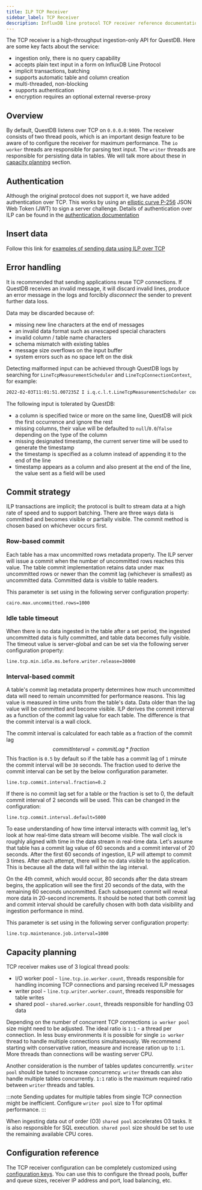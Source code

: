 ```yaml
---
title: ILP TCP Receiver
sidebar_label: TCP Receiver
description: InfluxDB line protocol TCP receiver reference documentation.
---
```


The TCP receiver is a high-throughput ingestion-only API for QuestDB. Here are
some key facts about the service:

- ingestion only, there is no query capability
- accepts plain text input in a form on InfluxDB Line Protocol
- implicit transactions, batching
- supports automatic table and column creation
- multi-threaded, non-blocking
- supports authentication
- encryption requires an optional external reverse-proxy

## Overview

By default, QuestDB listens over TCP on `0.0.0.0:9009`. The receiver consists of
two thread pools, which is an important design feature to be aware of to
configure the receiver for maximum performance. The `io worker` threads are
responsible for parsing text input. The `writer` threads are responsible for
persisting data in tables. We will talk more about these in
[capacity planning](#capacity-planning) section.

## Authentication

Although the original protocol does not support it, we have added authentication
over TCP. This works by using an
[elliptic curve P-256](https://en.wikipedia.org/wiki/Elliptic-curve_cryptography)
JSON Web Token (JWT) to sign a server challenge. Details of authentication over
ILP can be found in the
[authentication documentation](/docs/develop/authenticate/)

## Insert data

Follow this link for
[examples of sending data using ILP over TCP](/docs/develop/insert-data/#influxdb-line-protocol)

## Error handling

It is recommended that sending applications reuse TCP connections. If QuestDB
receives an invalid message, it will discard invalid lines, produce an error
message in the logs and forcibly _disconnect_ the sender to prevent further data
loss.

Data may be discarded because of:

- missing new line characters at the end of messages
- an invalid data format such as unescaped special characters
- invalid column / table name characters
- schema mismatch with existing tables
- message size overflows on the input buffer
- system errors such as no space left on the disk

Detecting malformed input can be achieved through QuestDB logs by searching for
`LineTcpMeasurementScheduler` and `LineTcpConnectionContext`, for example:

```bash
2022-02-03T11:01:51.007235Z I i.q.c.l.t.LineTcpMeasurementScheduler could not create table [tableName=trades, ex=`column name contains invalid characters [colName=trade_%]`, errno=0]
```

The following input is tolerated by QuestDB:

- a column is specified twice or more on the same line, QuestDB will pick the
  first occurrence and ignore the rest
- missing columns, their value will be defaulted to `null`/`0.0`/`false`
  depending on the type of the column
- missing designated timestamp, the current server time will be used to generate
  the timestamp
- the timestamp is specified as a column instead of appending it to the end of
  the line
- timestamp appears as a column and also present at the end of the line, the
  value sent as a field will be used

## Commit strategy

ILP transactions are implicit; the protocol is built to stream data at a high
rate of speed and to support batching. There are three ways data is committed
and becomes visible or partially visible. The commit method is chosen based on
whichever occurs first.

### Row-based commit

Each table has a max uncommitted rows metadata property. The ILP server will
issue a commit when the number of uncommitted rows reaches this value. The table
commit implementation retains data under max uncommitted rows or newer than the
commit lag (whichever is smallest) as uncommitted data. Committed data is
visible to table readers.

This parameter is set using in the following server configuration property:

```shell title="Commit when this number of uncommitted records is reached"
cairo.max.uncommitted.rows=1000
```

### Idle table timeout

When there is no data ingested in the table after a set period, the ingested
uncommitted data is fully committed, and table data becomes fully visible. The
timeout value is server-global and can be set via the following server
configuration property:

```shell title="Minimum amount of idle time (millis) before table writer is released"
line.tcp.min.idle.ms.before.writer.release=30000
```

### Interval-based commit

A table's commit lag metadata property determines how much uncommitted data will
need to remain uncommitted for performance reasons. This lag value is measured
in time units from the table's data. Data older than the lag value will be
committed and become visible. ILP derives the commit interval as a function of
the commit lag value for each table. The difference is that the commit interval
is a wall clock.

The commit interval is calculated for each table as a fraction of the commit lag
$$
commitInterval = commitLag * fraction
$$
This fraction is `0.5` by default so if the table has a commit lag of `1` minute the
commit interval will be `30` seconds. The fraction used to derive the commit interval
can be set by the below configuration parameter.

```shell title="Setting commit interval fraction"
line.tcp.commit.interval.fraction=0.2
```

If there is no commit lag set for a table or the fraction is set to 0, the
default commit interval of 2 seconds will be used. This can be changed in
the configuration:

```shell title="Setting the default commit interval in milliseconds"
line.tcp.commit.interval.default=5000
```

To ease understanding of how time interval interacts with commit lag, let's look
at how real-time data stream will become visible. The wall clock is roughly
aligned with time in the data stream in real-time data. Let's assume that table
has a commit lag value of 60 seconds and a commit interval of 20 seconds. After
the first 60 seconds of ingestion, ILP will attempt to commit 3 times. After
each attempt, there will be no data visible to the application. This is because
all the data will fall within the lag interval.

On the 4th commit, which would occur, 80 seconds after the data stream begins,
the application will see the first 20 seconds of the data, with the remaining 60
seconds uncommitted. Each subsequent commit will reveal more data in 20-second
increments. It should be noted that both commit lag and commit interval should
be carefully chosen with both data visibility and ingestion performance in mind.

This parameter is set using in the following server configuration property:

```shell title="Setting maintenance insterval (millis)"
line.tcp.maintenance.job.interval=1000
```

## Capacity planning

TCP receiver makes use of 3 logical thread pools:

- I/O worker pool - `line.tcp.io.worker.count`, threads responsible for handling
  incoming TCP connections and parsing received ILP messages
- writer pool - `line.tcp.writer.worker.count`, threads responsible for table
  writes
- shared pool - `shared.worker.count`, threads responsible for handling O3 data

Depending on the number of concurrent TCP connections `io worker pool` size
might need to be adjusted. The ideal ratio is `1:1` - a thread per connection.
In less busy environments it is possible for single `io worker` thread to handle
multiple connections simultaneously. We recommend starting with conservative
ration, measure and increase ration up to `1:1`. More threads than connections
will be wasting server CPU.

Another consideration is the number of tables updates concurrently.
`writer pool` should be tuned to increase concurrency. `writer` threads can also
handle multiple tables concurrently. `1:1` ratio is the maximum required ratio
between `writer` threads and tables.

:::note Sending updates for multiple tables from single TCP connection might be
inefficient. Configure `writer pool` size to 1 for optimal performance. :::

When ingesting data out of order (O3) `shared pool` accelerates O3 tasks. It is
also responsible for SQL execution. `shared pool` size should be set to use the
remaining available CPU cores.

## Configuration reference

The TCP receiver configuration can be completely customized using
[configuration keys](/docs/reference/configuration/#influxdb-line-protocol). You
can use this to configure the thread pools, buffer and queue sizes, receiver IP
address and port, load balancing, etc.
